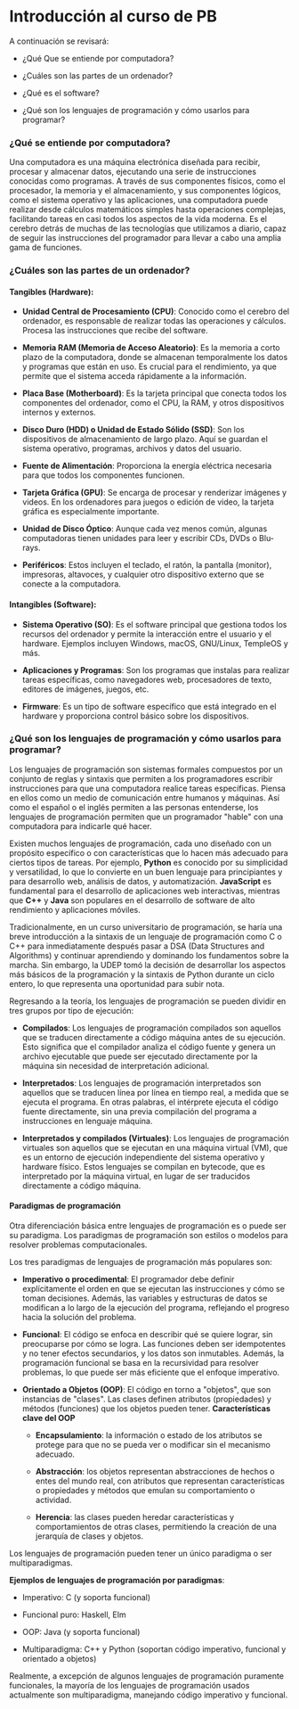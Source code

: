 # Introducción al curso de PB

A continuación se revisará:

- ¿Qué Que se entiende por computadora?

-   ¿Cuáles son las partes de un ordenador?

-   ¿Qué es el software?

-   ¿Qué son los lenguajes de programación y cómo usarlos para programar?

### ¿Qué se entiende por computadora?

Una computadora es una máquina electrónica diseñada para recibir, procesar y almacenar datos, ejecutando una serie de instrucciones conocidas como programas. A través de sus componentes físicos, como el procesador, la memoria y el almacenamiento, y sus componentes lógicos, como el sistema operativo y las aplicaciones, una computadora puede realizar desde cálculos matemáticos simples hasta operaciones complejas, facilitando tareas en casi todos los aspectos de la vida moderna. Es el cerebro detrás de muchas de las tecnologías que utilizamos a diario, capaz de seguir las instrucciones del programador para llevar a cabo una amplia gama de funciones.

### ¿Cuáles son las partes de un ordenador?

#### Tangibles **(Hardware)**:

-   **Unidad Central de Procesamiento (CPU)**: Conocido como el cerebro del ordenador, es responsable de realizar todas las operaciones y cálculos. Procesa las instrucciones que recibe del software.
    
-   **Memoria RAM (Memoria de Acceso Aleatorio)**: Es la memoria a corto plazo de la computadora, donde se almacenan temporalmente los datos y programas que están en uso. Es crucial para el rendimiento, ya que permite que el sistema acceda rápidamente a la información.
    
-   **Placa Base (Motherboard)**: Es la tarjeta principal que conecta todos los componentes del ordenador, como el CPU, la RAM, y otros dispositivos internos y externos.
    
-   **Disco Duro (HDD) o Unidad de Estado Sólido (SSD)**: Son los dispositivos de almacenamiento de largo plazo. Aquí se guardan el sistema operativo, programas, archivos y datos del usuario.
    
-   **Fuente de Alimentación**: Proporciona la energía eléctrica necesaria para que todos los componentes funcionen.
    
-   **Tarjeta Gráfica (GPU)**: Se encarga de procesar y renderizar imágenes y videos. En los ordenadores para juegos o edición de video, la tarjeta gráfica es especialmente importante.
    
-   **Unidad de Disco Óptico**: Aunque cada vez menos común, algunas computadoras tienen unidades para leer y escribir CDs, DVDs o Blu-rays.

-   **Periféricos**: Estos incluyen el teclado, el ratón, la pantalla (monitor), impresoras, altavoces, y cualquier otro dispositivo externo que se conecte a la computadora.

#### Intangibles **(Software)**:

-   **Sistema Operativo (SO)**: Es el software principal que gestiona todos los recursos del ordenador y permite la interacción entre el usuario y el hardware. Ejemplos incluyen Windows, macOS, GNU/Linux, TempleOS y más.
    
-   **Aplicaciones y Programas**: Son los programas que instalas para realizar tareas específicas, como navegadores web, procesadores de texto, editores de imágenes, juegos, etc.
    
-   **Firmware**: Es un tipo de software específico que está integrado en el hardware y proporciona control básico sobre los dispositivos.

### ¿Qué son los lenguajes de programación y cómo usarlos para programar?

Los lenguajes de programación son sistemas formales compuestos por un conjunto de reglas y sintaxis que permiten a los programadores escribir instrucciones para que una computadora realice tareas específicas. Piensa en ellos como un medio de comunicación entre humanos y máquinas. Así como el español o el inglés permiten a las personas entenderse, los lenguajes de programación permiten que un programador "hable" con una computadora para indicarle qué hacer.

Existen muchos lenguajes de programación, cada uno diseñado con un propósito específico o con características que lo hacen más adecuado para ciertos tipos de tareas. Por ejemplo, **Python** es conocido por su simplicidad y versatilidad, lo que lo convierte en un buen lenguaje para principiantes y para desarrollo web, análisis de datos, y automatización. **JavaScript** es fundamental para el desarrollo de aplicaciones web interactivas, mientras que **C++** y **Java** son populares en el desarrollo de software de alto rendimiento y aplicaciones móviles.

Tradicionalmente, en un curso universitario de programación, se haría una breve introducción a la sintaxis de un lenguaje de programación como C o C++ para inmediatamente después pasar a DSA (Data Structures and Algorithms) y continuar aprendiendo y dominando los fundamentos sobre la marcha. Sin embargo, la UDEP tomó la decisión de desarrollar los aspectos más básicos de la programación y la sintaxis de Python durante un ciclo entero, lo que representa una oportunidad para subir nota.

Regresando a la teoría, los lenguajes de programación se pueden dividir en tres grupos por tipo de ejecución:

- **Compilados**: Los lenguajes de programación compilados son aquellos que se traducen directamente a código máquina antes de su ejecución. Esto significa que el compilador analiza el código fuente y genera un archivo ejecutable que puede ser ejecutado directamente por la máquina sin necesidad de interpretación adicional.

- **Interpretados**: Los lenguajes de programación interpretados son aquellos que se traducen línea por línea en tiempo real, a medida que se ejecuta el programa. En otras palabras, el intérprete ejecuta el código fuente directamente, sin una previa compilación del programa a instrucciones en lenguaje máquina.

- **Interpretados y compilados (Virtuales)**: Los lenguajes de programación virtuales son aquellos que se ejecutan en una máquina virtual (VM), que es un entorno de ejecución independiente del sistema operativo y hardware físico. Estos lenguajes se compilan en bytecode, que es interpretado por la máquina virtual, en lugar de ser traducidos directamente a código máquina.

#### Paradigmas de programación

Otra diferenciación básica entre lenguajes de programación es o puede ser su paradigma. Los paradigmas de programación son estilos o modelos para resolver problemas computacionales.

Los tres paradigmas de lenguajes de programación más populares son:

-	**Imperativo o procedimental**: El programador debe definir explícitamente el orden en que se ejecutan las instrucciones y cómo se toman decisiones. Además, las variables y estructuras de datos se modifican a lo largo de la ejecución del programa, reflejando el progreso hacia la solución del problema.

-	**Funcional**: El código se enfoca en describir qué se quiere lograr, sin preocuparse por cómo se logra. Las funciones deben ser idempotentes y no tener efectos secundarios, y los datos son inmutables. Además, la programación funcional se basa en la recursividad para resolver problemas, lo que puede ser más eficiente que el enfoque imperativo.
	
-	**Orientado a Objetos (OOP)**: El código en torno a "objetos", que son instancias de "clases". Las clases definen atributos (propiedades) y métodos (funciones) que los objetos pueden tener. 
    **Características clave del OOP**

    -   **Encapsulamiento**: la información o estado de los atributos se protege para que no se pueda ver o modificar sin el mecanismo adecuado.
    
    -   **Abstracción**: los objetos representan abstracciones de hechos o entes del mundo real, con atributos que representan características o propiedades y métodos que emulan su comportamiento o actividad.
     
    -   **Herencia**: las clases pueden heredar características y comportamientos de otras clases, permitiendo la creación de una jerarquía de clases y objetos.

Los lenguajes de programación pueden tener un único paradigma o ser multiparadigmas.

**Ejemplos de lenguajes de programación por paradigmas**:

-   Imperativo: C (y soporta funcional)

-   Funcional puro: Haskell, Elm

-   OOP: Java (y soporta funcional)

-   Multiparadigma: C++ y Python (soportan código imperativo, funcional y orientado a objetos)

Realmente, a excepción de algunos lenguajes de programación puramente funcionales, la mayoría de los lenguajes de programación usados actualmente son multiparadigma, manejando código imperativo y funcional.